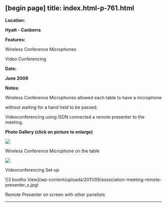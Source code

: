 [begin page]
 title: index.html-p-761.html
----------------------------------------------------------

**Location:**

**Hyatt - Canberra**

**Features:**

Wireless Conference Microphones

Video Conferencing

**Date:**

**June 2009**

**Notes:**

Wireless Conference Microphones allowed each table to have a microphone

without waiting for a hand held to be passed.

Videoconferencing using ISDN connected a remote presenter to the meeting.

**Photo Gallery (click on picture to enlarge)**

![ ](wp-content/uploads/2011/09/association-meeting-wireless-mics_s.jpg)

Wireless Conference Microphone on the table

![  ](wp-content/uploads/2011/09/association-meeting-videoconf_s.jpg)

Videoconferencing Set-up

![3 booths View](wp-content/uploads/2011/09/association-meeting-remote- presenter_s.jpg)

Remote Presenter on screen with other panelists




----------------------------------------------------------
